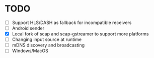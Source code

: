 # TODO

  * [ ] Support HLS/DASH as fallback for incompatible receivers
  * [ ] Android sender
  * [x] Local fork of scap and scap-gstreamer to support more platforms
  * [ ] Changing input source at runtime
  * [ ] mDNS discovery and broadcasting
  * [ ] Windows/MacOS
